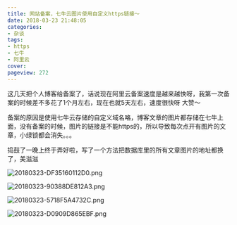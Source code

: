 ```yaml
---
title: 网站备案，七牛云图片使用自定义https链接～
date: 2018-03-23 21:48:05
categories:
- 杂谈
tags:
- https
- 七牛
- 阿里云
cover: 
pageview: 272
---
```


这几天把个人博客给备案了，话说现在阿里云备案速度是越来越快呀，我第一次备案的时候差不多花了1个月左右，现在也就5天左右，速度很快呀 大赞～

备案的原因是使用七牛云存储的自定义域名咯，博客文章的图片都存储在七牛上面，没有备案的时候，图片的链接是不能https的，所以导致每次点开有图片的文章，小绿锁都会消失。。。

捣鼓了一晚上终于弄好啦，写了一个方法把数据库里的所有文章图片的地址都换了，美滋滋

![20180323-DF35160112D0.png](https://qiniu.miiiku.xyz/attach/2018/03/20180323-DF35160112D0.png)


![20180323-90388DE812A3.png](https://qiniu.miiiku.xyz/attach/2018/03/20180323-90388DE812A3.png)


![20180323-5718F5A4732C.png](https://qiniu.miiiku.xyz/attach/2018/03/20180323-5718F5A4732C.png)


![20180323-D0909D865EBF.png](https://qiniu.miiiku.xyz/attach/2018/03/20180323-D0909D865EBF.png)



